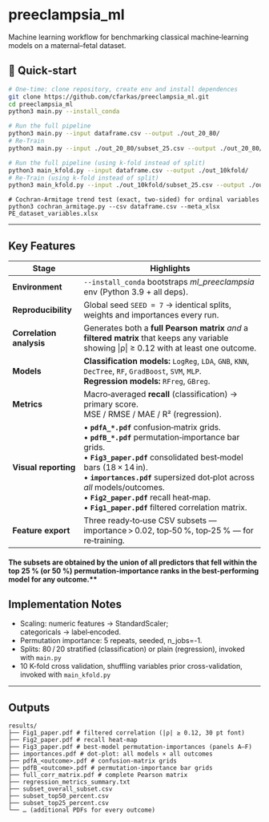 # preeclampsia_ml
Machine learning workflow for benchmarking classical machine‑learning models on a maternal–fetal dataset.

## 🚀 Quick‑start

```bash
# One‑time: clone repository, create env and install dependences
git clone https://github.com/cfarkas/preeclampsia_ml.git
cd preeclampsia_ml
python3 main.py --install_conda

# Run the full pipeline
python3 main.py --input dataframe.csv --output ./out_20_80/
# Re-Train
python3 main.py --input ./out_20_80/subset_25.csv --output ./out_20_80/25_perc_subset/

# Run the full pipeline (using k-fold instead of split)
python3 main_kfold.py --input dataframe.csv --output ./out_10kfold/
# Re-Train (using k-fold instead of split)
python3 main_kfold.py --input ./out_10kfold/subset_25.csv --output ./out_10kfold/25_perc_subset/
```
```
# Cochran-Armitage trend test (exact, two‑sided) for ordinal variables
python3 cochran_armitage.py --csv dataframe.csv --meta_xlsx PE_dataset_variables.xlsx
```
---

## Key Features

| Stage | Highlights |
|-------|------------|
| **Environment** | `--install_conda` bootstraps *ml_preeclampsia* env (Python 3.9 + all deps). |
| **Reproducibility** | Global seed `SEED = 7` → identical splits, weights and importances every run. |
| **Correlation analysis** | Generates both a **full Pearson matrix** *and* a **filtered matrix** that keeps any variable showing \|ρ\| ≥ 0.12 with at least one outcome. |
| **Models** | **Classification models:** `LogReg`, `LDA`, `GNB`, `KNN`, `DecTree`, `RF`, `GradBoost`, `SVM`, `MLP`.<br>**Regression models:** `RFreg`, `GBreg`. |
| **Metrics** | Macro‑averaged **recall** (classification) &rarr; primary score.<br>MSE / RMSE / MAE / R² (regression). |
| **Visual reporting** | • **`pdfA_*.pdf`** confusion‑matrix grids.<br>• **`pdfB_*.pdf`** permutation‑importance bar grids.<br>• **`Fig3_paper.pdf`** consolidated best‑model bars (18 × 14 in).<br>• **`importances.pdf`** supersized dot‑plot across *all* models/outcomes.<br>• **`Fig2_paper.pdf`** recall heat‑map.<br>• **`Fig1_paper.pdf`** filtered correlation matrix. |
| **Feature export** | Three ready‑to‑use CSV subsets — importance > 0.02, top‑50 %, top‑25 % — for re‑training. | 

#### The subsets are obtained by the union of all predictors that fell within the top 25 % (or 50 %) permutation-importance ranks in the best-performing model for any outcome.**

## Implementation Notes

- Scaling: numeric features → StandardScaler; categoricals → label‑encoded.
- Permutation importance: 5 repeats, seeded, n_jobs=-1.
- Splits: 80 / 20 stratified (classification) or plain (regression), invoked with ```main.py```
- 10 K-fold cross validation, shuffling variables prior cross-validation, invoked with ```main_kfold.py```
---

## Outputs
```
results/
├── Fig1_paper.pdf # filtered correlation (|ρ| ≥ 0.12, 30 pt font)
├── Fig2_paper.pdf # recall heat‑map
├── Fig3_paper.pdf # best‑model permutation‑importances (panels A–F)
├── importances.pdf # dot‑plot: all models × all outcomes
├── pdfA_<outcome>.pdf # confusion‑matrix grids
├── pdfB_<outcome>.pdf # permutation‑importance bar grids
├── full_corr_matrix.pdf # complete Pearson matrix
├── regression_metrics_summary.txt
├── subset_overall_subset.csv
├── subset_top50_percent.csv
├── subset_top25_percent.csv
└── … (additional PDFs for every outcome)
```
